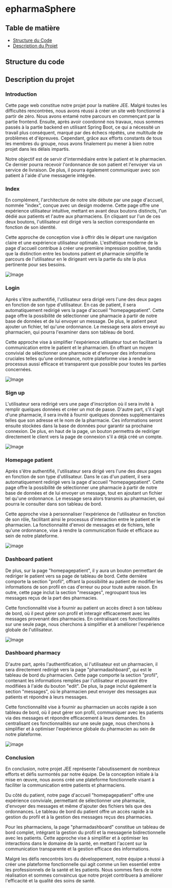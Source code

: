 # epharmaSphere
## Table de matière 
- [Structure du Code](#structure-du-code)
- [Description du Projet](#description-du-projet)
## Structure du code

## Description du projet

### Introduction

Cette page web constitue notre projet pour la matière JEE. Malgré toutes les difficultés rencontrées, nous avons réussi à créer un site web fonctionnel à partir de zéro. Nous avons entamé notre parcours en commençant par la partie frontend. Ensuite, après avoir coordonné nos travaux, nous sommes passés à la partie backend en utilisant Spring Boot, ce qui a nécessité un travail plus conséquent, marqué par des échecs répétés, une multitude de problèmes et d'épreuves. Cependant, grâce aux efforts constants de tous les membres du groupe, nous avons finalement pu mener à bien notre projet dans les délais impartis.

Notre objectif est de servir d'intermédiaire entre le patient et le pharmacien. Ce dernier pourra recevoir l'ordonnance de son patient et l'envoyer via un service de livraison. De plus, il pourra également communiquer avec son patient à l'aide d'une messagerie intégrée.

### Index

En complément, l'architecture de notre site débute par une page d'accueil, nommée "index", conçue avec un design moderne. Cette page offre une expérience utilisateur intuitive, mettant en avant deux boutons distincts, l'un dédié aux patients et l'autre aux pharmaciens. En cliquant sur l'un de ces deux boutons, l'utilisateur est dirigé vers la section correspondante en fonction de son identité.

Cette approche de conception vise à offrir dès le départ une navigation claire et une expérience utilisateur optimale. L'esthétique moderne de la page d'accueil contribue à créer une première impression positive, tandis que la distinction entre les boutons patient et pharmacie simplifie le parcours de l'utilisateur en le dirigeant vers la partie du site la plus pertinente pour ses besoins.

![Image](/images/index.html.png)

### Login

Après s'être authentifié, l'utilisateur sera dirigé vers l'une des deux pages en fonction de son type d'utilisateur. En cas de patient, il sera automatiquement redirigé vers la page d'accueil "homepagepatient". Cette page offre la possibilité de sélectionner une pharmacie à partir de notre base de données et de lui envoyer un message. De plus, le patient peut ajouter un fichier, tel qu'une ordonnance. Le message sera alors envoyé au pharmacien, qui pourra l'examiner dans son tableau de bord.

Cette approche vise à simplifier l'expérience utilisateur tout en facilitant la communication entre le patient et le pharmacien. En offrant un moyen convivial de sélectionner une pharmacie et d'envoyer des informations cruciales telles qu'une ordonnance, notre plateforme vise à rendre le processus aussi efficace et transparent que possible pour toutes les parties concernées.

![Image](/images/signinpatient.png) 

### Sign up

L'utilisateur sera redirigé vers une page d'inscription où il sera invité à remplir quelques données et créer un mot de passe. D'autre part, s'il s'agit d'une pharmacie, il sera invité à fournir quelques données supplémentaires telles que son adresse et le nom de la pharmacie. Ces informations seront ensuite stockées dans la base de données pour garantir sa prochaine connexion. De plus, en haut de la page, un bouton permettra de rediriger directement le client vers la page de connexion s'il a déjà créé un compte.

![Image](images/signuppatient.png) 

### Homepage patient


Après s'être authentifié, l'utilisateur sera dirigé vers l'une des deux pages en fonction de son type d'utilisateur. Dans le cas d'un patient, il sera automatiquement redirigé vers la page d'accueil "homepagepatient". Cette page offre la possibilité de sélectionner une pharmacie à partir de notre base de données et de lui envoyer un message, tout en ajoutant un fichier tel qu'une ordonnance. Le message sera alors transmis au pharmacien, qui pourra le consulter dans son tableau de bord.

Cette approche vise à personnaliser l'expérience de l'utilisateur en fonction de son rôle, facilitant ainsi le processus d'interaction entre le patient et le pharmacien. La fonctionnalité d'envoi de messages et de fichiers, telle qu'une ordonnance, vise à rendre la communication fluide et efficace au sein de notre plateforme.

![image](/images/homepagepatient.png)

### Dashboard patient

De plus, sur la page "homepagepatient", il y aura un bouton permettant de rediriger le patient vers sa page de tableau de bord. Cette dernière comporte la section "profil", offrant la possibilité au patient de modifier les informations de son profil en cas d'erreur ou pour toute autre raison. En outre, cette page inclut la section "messages", regroupant tous les messages reçus de la part des pharmacies.

Cette fonctionnalité vise à fournir au patient un accès direct à son tableau de bord, où il peut gérer son profil et interagir efficacement avec les messages provenant des pharmacies. En centralisant ces fonctionnalités sur une seule page, nous cherchons à simplifier et à améliorer l'expérience globale de l'utilisateur.

![Image](images/dashboardpatient.png)

### Dashboard pharmacy


D'autre part, après l'authentification, si l'utilisateur est un pharmacien, il sera directement redirigé vers la page "pharmadashboard", qui est le tableau de bord du pharmacien. Cette page comporte la section "profil", contenant les informations remplies par l'utilisateur et pouvant être modifiées à l'aide du bouton "edit". De plus, la page inclut également la section "messages", où le pharmacien peut envoyer des messages aux patients et répondre à leurs messages.

Cette fonctionnalité vise à fournir au pharmacien un accès rapide à son tableau de bord, où il peut gérer son profil, communiquer avec les patients via des messages et répondre efficacement à leurs demandes. En centralisant ces fonctionnalités sur une seule page, nous cherchons à simplifier et à optimiser l'expérience globale du pharmacien au sein de notre plateforme.

![image](images/pharmacydashboard.png)

### Conclusion

En conclusion, notre projet JEE représente l'aboutissement de nombreux efforts et défis surmontés par notre équipe. De la conception initiale à la mise en œuvre, nous avons créé une plateforme fonctionnelle visant à faciliter la communication entre patients et pharmaciens.

Du côté du patient, notre page d'accueil "homepagepatient" offre une expérience conviviale, permettant de sélectionner une pharmacie, d'envoyer des messages et même d'ajouter des fichiers tels que des ordonnances. Le tableau de bord du patient offre un accès rapide à la gestion du profil et à la gestion des messages reçus des pharmacies.

Pour les pharmaciens, la page "pharmadashboard" constitue un tableau de bord complet, intégrant la gestion du profil et la messagerie bidirectionnelle avec les patients. Cette approche vise à simplifier et à optimiser les interactions dans le domaine de la santé, en mettant l'accent sur la communication transparente et la gestion efficace des informations.

Malgré les défis rencontrés lors du développement, notre équipe a réussi à créer une plateforme fonctionnelle qui agit comme un lien essentiel entre les professionnels de la santé et les patients. Nous sommes fiers de notre réalisation et sommes convaincus que notre projet contribuera à améliorer l'efficacité et la qualité des soins de santé.

